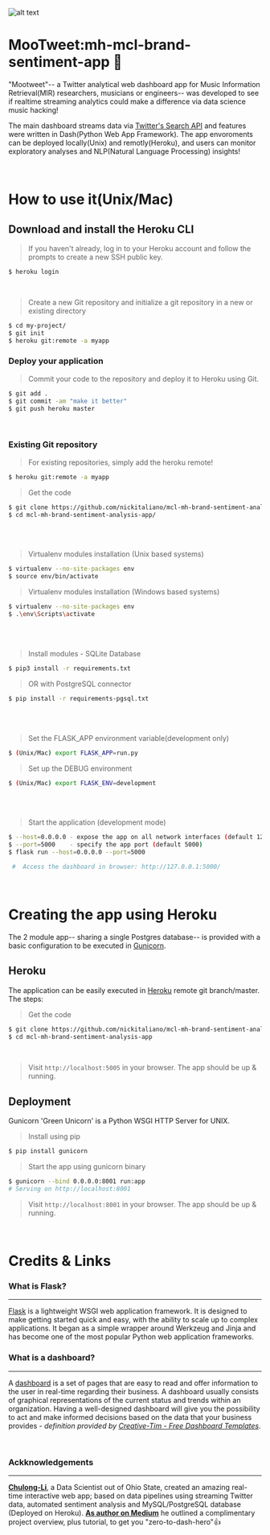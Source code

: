 ![alt text](https://github.com/nickitaliano/mcl-mh-brand-sentiment-analysis-app/blob/master/MooTweet.jpg?raw=true)

# MooTweet:mh-mcl-brand-sentiment-app 🎹

"Mootweet"-- a Twitter analytical web dashboard app for Music Information Retrieval(MIR) researchers, musicians or engineers-- was developed to see if realtime streaming analytics could make a difference via data science music hacking!

The main dashboard streams data via [Twitter's Search API](https://en.wikipedia.org/wiki/Dashboard_(business)) and features were written in Dash(Python Web App Framework). The app envoroments can be deployed locally(Unix) and remotly(Heroku), and users can monitor exploratory analyses and NLP(Natural Language Processing) insights!

<br/>

# How to use it(Unix/Mac)
## Download and install the Heroku CLI

> If you haven't already, log in to your Heroku account and follow the prompts to create a new SSH public key.
```'bash 
$ heroku login
```
<br/>

> Create a new Git repository and initialize a git repository in a new or existing directory
```bash
$ cd my-project/
$ git init
$ heroku git:remote -a myapp
```
### Deploy your application
> Commit your code to the repository and deploy it to Heroku using Git.
```bash
$ git add .
$ git commit -am "make it better"
$ git push heroku master
```
<br/>

### Existing Git repository
> For existing repositories, simply add the heroku remote!
```bash
$ heroku git:remote -a myapp
```
> Get the code
```bash
$ git clone https://github.com/nickitaliano/mcl-mh-brand-sentiment-analysis-app.git
$ cd mcl-mh-brand-sentiment-analysis-app/
```
<br/>

<br/>

> Virtualenv modules installation (Unix based systems)
```bash
$ virtualenv --no-site-packages env
$ source env/bin/activate
```

> Virtualenv modules installation (Windows based systems)
```bash
$ virtualenv --no-site-packages env
$ .\env\Scripts\activate
```

<br/>

<br/>

> Install modules - SQLite Database
```bash
$ pip3 install -r requirements.txt
```

> OR with PostgreSQL connector
```bash
$ pip install -r requirements-pgsql.txt
```

<br/>

<br/>

> Set the FLASK_APP environment variable(development only)
```bash
$ (Unix/Mac) export FLASK_APP=run.py
```
> Set up the DEBUG environment
```bash
$ (Unix/Mac) export FLASK_ENV=development
```

<br/>

<br/>

> Start the application (development mode)
```bash
$ --host=0.0.0.0 - expose the app on all network interfaces (default 127.0.0.1)
$ --port=5000    - specify the app port (default 5000)  
$ flask run --host=0.0.0.0 --port=5000
```

```bash
 #  Access the dashboard in browser: http://127.0.0.1:5000/
```

<br/>

# Creating the app using Heroku

The 2 module app-- sharing a single Postgres database-- is provided with a basic configuration to be executed in [Gunicorn](https://gunicorn.org/).


## Heroku

The application can be easily executed in [Heroku](https:/heroku.com) remote git branch/master. The steps:

> Get the code

```bash
$ git clone https://github.com/nickitaliano/mcl-mh-brand-sentiment-analysis-app
$ cd mcl-mh-brand-sentiment-analysis-app
```

<br/>

> Visit `http://localhost:5005` in your browser. The app should be up & running.
## Deployment 

Gunicorn 'Green Unicorn' is a Python WSGI HTTP Server for UNIX.

> Install using pip

```bash
$ pip install gunicorn
```
> Start the app using gunicorn binary

```bash
$ gunicorn --bind 0.0.0.0:8001 run:app
# Serving on http://localhost:8001
```

> Visit `http://localhost:8001` in your browser. The app should be up & running.

<br/>

# Credits & Links

### What is Flask?
---
[Flask](https://www.palletsprojects.com/p/flask/) is a lightweight WSGI web application framework. It is designed to make getting started quick and easy, with the ability to scale up to complex applications. It began as a simple wrapper around Werkzeug and Jinja and has become one of the most popular Python web application frameworks.

### What is a dashboard?
---
A [dashboard](https://en.wikipedia.org/wiki/Dashboard_(business)) is a set of pages that are easy to read and offer information to the user in real-time regarding their business. A dashboard usually consists of graphical representations of the current status and trends within an organization. Having a well-designed dashboard will give you the possibility to act and make informed decisions based on the data that your business provides - *definition provided by [Creative-Tim - Free Dashboard Templates](https://www.creative-tim.com/blog/web-design/free-dashboard-templates/?ref=appseed)*.

<br/>

### Ackknowledgements
---
**[Chulong-Li](https://github.com/Chulong-Li/Real-time-Sentiment-Tracking-on-Twitter-for-Brand-Improvement-and-Trend-Recognition)**, a Data Scientist out of Ohio State, created an amazing real-time interactive web app; based on data pipelines using streaming Twitter data, automated sentiment analysis and MySQL/PostgreSQL database (Deployed on Heroku). **[As author on Medium](https://medium.com/@ChulongLi)** he outlined a complimentary project overview, plus tutorial, to get you "zero-to-dash-hero"👍
